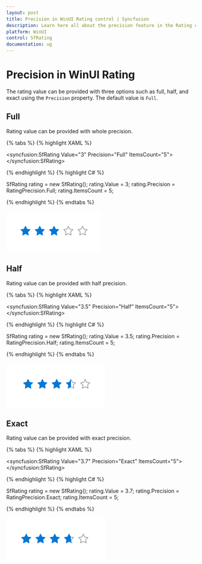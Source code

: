 ```yaml
---
layout: post
title: Precision in WinUI Rating control | Syncfusion
description: Learn here all about the precision feature in the Rating control to set the accuracy level such as full, half, and exact.
platform: WinUI
control: SfRating
documentation: ug
---
```


# Precision in WinUI Rating

The rating value can be provided with three options such as full, half, and exact using the `Precision` property. The default value is `Full`.

## Full

Rating value can be provided with whole precision.

{% tabs %}
{% highlight XAML %}

<syncfusion:SfRating Value="3" 
     Precision="Full" ItemsCount="5">
</syncfusion:SfRating>

{% endhighlight %}
{% highlight C# %}

SfRating rating = new SfRating();
rating.Value = 3;
rating.Precision = RatingPrecision.Full;
rating.ItemsCount = 5;

{% endhighlight %}
{% endtabs %}

![WinUI Rating control with full precision](Rating_images/winui_rating_precision_full.png)

## Half

Rating value can be provided with half precision.

{% tabs %}
{% highlight XAML %}

<syncfusion:SfRating Value="3.5"
     Precision="Half" ItemsCount="5">
</syncfusion:SfRating>

{% endhighlight %}
{% highlight C# %}

SfRating rating = new SfRating();
rating.Value = 3.5;
rating.Precision = RatingPrecision.Half;
rating.ItemsCount = 5;

{% endhighlight %}
{% endtabs %}

![WinUI Rating control with half precision](Rating_images/winui_rating_precision_half.png)

## Exact

Rating value can be provided with exact precision.

{% tabs %}
{% highlight XAML %}

<syncfusion:SfRating Value="3.7"
     Precision="Exact" ItemsCount="5">
</syncfusion:SfRating>

{% endhighlight %}
{% highlight C# %}

SfRating rating = new SfRating();
rating.Value = 3.7;
rating.Precision = RatingPrecision.Exact;
rating.ItemsCount = 5;

{% endhighlight %}
{% endtabs %}

![WinUI Rating control with exact precision](Rating_images/winui_rating_precision_exact.png)

